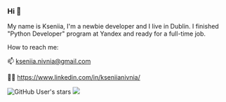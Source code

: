 ### Hi 👋


My name is Kseniia, I'm a newbie developer and I live in Dublin.
I finished "Python Developer" program at Yandex and ready for a full-time job.


How to reach me:

📫 kseniia.nivnia@gmail.com

👩‍💻 https://www.linkedin.com/in/kseniianivnia/


![GitHub User's stars](https://img.shields.io/github/stars/knivnia?style=social) 
![](https://komarev.com/ghpvc/?username=knivnia&color=blueviolet&style=flat-square)
